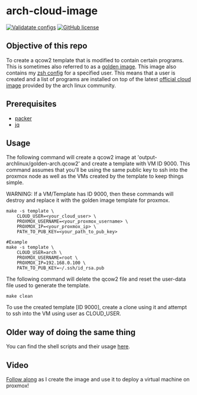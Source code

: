 # arch-cloud-image

[![Validatate configs](https://github.com/Naman1997/arch-cloud-image/actions/workflows/validate.yml/badge.svg)](https://github.com/Naman1997/arch-cloud-image/actions/workflows/validate.yml)
[![GitHub license](https://img.shields.io/github/license/Naereen/StrapDown.js.svg)](https://github.com/Naman1997/arch-cloud-image/blob/main/LICENSE)

## Objective of this repo
To create a qcow2 template that is modified to contain certain programs. This is sometimes also referred to as a [golden image](https://opensource.com/article/19/7/what-golden-image). This image also contains my [zsh config](https://github.com/Naman1997/Terminal-themes/tree/main/zsh) for a specified user. This means that a user is created and a list of programs are installed on top of the latest [official cloud image](https://wiki.archlinux.org/title/Arch_Linux_on_a_VPS#Official_Arch_Linux_cloud_image) provided by the arch linux community.

## Prerequisites
- [packer](https://learn.hashicorp.com/tutorials/packer/get-started-install-cli)
- [jq](https://stedolan.github.io/jq/)

## Usage

The following command will create a qcow2 image at 'output-archlinux/golden-arch.qcow2' and create a template with VM ID 9000.
This command assumes that you'll be using the same public key to ssh into the proxmox node as well as the VMs created by the template to keep things simple. 

WARNING: If a VM/Template has ID 9000, then these commands will destroy and replace it with the golden image template for proxmox.

```
make -s template \
    CLOUD_USER=<your_cloud_user> \
    PROXMOX_USERNAME=<your_proxmox_username> \
    PROXMOX_IP=<your_proxmox_ip> \
    PATH_TO_PUB_KEY=<your_path_to_pub_key>
```
```
#Example
make -s template \
    CLOUD_USER=arch \
    PROXMOX_USERNAME=root \
    PROXMOX_IP=192.168.0.100 \
    PATH_TO_PUB_KEY=~/.ssh/id_rsa.pub
```

The following command will delete the qcow2 file and reset the user-data file used to generate the template.

```
make clean
```
To use the created template [ID 9000], create a clone using it and attempt to ssh into the VM using user as CLOUD_USER.

## Older way of doing the same thing

You can find the shell scripts and their usage [here](SCRIPTS.md).

## Video
[Follow along](https://www.youtube.com/watch?v=FjLkzwdgUiM&t=216s) as I create the image and use it to deploy a virtual machine on proxmox!
